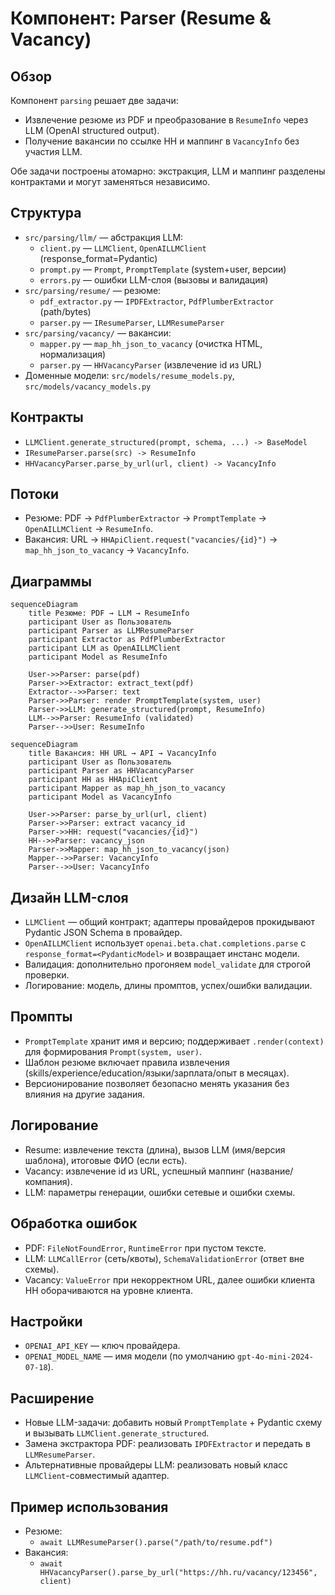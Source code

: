 # Компонент: Parser (Resume & Vacancy)

## Обзор

Компонент `parsing` решает две задачи:
- Извлечение резюме из PDF и преобразование в `ResumeInfo` через LLM (OpenAI structured output).
- Получение вакансии по ссылке HH и маппинг в `VacancyInfo` без участия LLM.

Обе задачи построены атомарно: экстракция, LLM и маппинг разделены контрактами и могут заменяться независимо.

## Структура

- `src/parsing/llm/` — абстракция LLM:
  - `client.py` — `LLMClient`, `OpenAILLMClient` (response_format=Pydantic)
  - `prompt.py` — `Prompt`, `PromptTemplate` (system+user, версии)
  - `errors.py` — ошибки LLM-слоя (вызовы и валидация)
- `src/parsing/resume/` — резюме:
  - `pdf_extractor.py` — `IPDFExtractor`, `PdfPlumberExtractor` (path/bytes)
  - `parser.py` — `IResumeParser`, `LLMResumeParser`
- `src/parsing/vacancy/` — вакансии:
  - `mapper.py` — `map_hh_json_to_vacancy` (очистка HTML, нормализация)
  - `parser.py` — `HHVacancyParser` (извлечение id из URL)
- Доменные модели: `src/models/resume_models.py`, `src/models/vacancy_models.py`

## Контракты

- `LLMClient.generate_structured(prompt, schema, ...) -> BaseModel`
- `IResumeParser.parse(src) -> ResumeInfo`
- `HHVacancyParser.parse_by_url(url, client) -> VacancyInfo`

## Потоки

- Резюме: PDF → `PdfPlumberExtractor` → `PromptTemplate` → `OpenAILLMClient` → `ResumeInfo`.
- Вакансия: URL → `HHApiClient.request("vacancies/{id}")` → `map_hh_json_to_vacancy` → `VacancyInfo`.

## Диаграммы

```mermaid
sequenceDiagram
    title Резюме: PDF → LLM → ResumeInfo
    participant User as Пользователь
    participant Parser as LLMResumeParser
    participant Extractor as PdfPlumberExtractor
    participant LLM as OpenAILLMClient
    participant Model as ResumeInfo

    User->>Parser: parse(pdf)
    Parser->>Extractor: extract_text(pdf)
    Extractor-->>Parser: text
    Parser->>Parser: render PromptTemplate(system, user)
    Parser->>LLM: generate_structured(prompt, ResumeInfo)
    LLM-->>Parser: ResumeInfo (validated)
    Parser-->>User: ResumeInfo
```

```mermaid
sequenceDiagram
    title Вакансия: HH URL → API → VacancyInfo
    participant User as Пользователь
    participant Parser as HHVacancyParser
    participant HH as HHApiClient
    participant Mapper as map_hh_json_to_vacancy
    participant Model as VacancyInfo

    User->>Parser: parse_by_url(url, client)
    Parser->>Parser: extract vacancy_id
    Parser->>HH: request("vacancies/{id}")
    HH-->>Parser: vacancy_json
    Parser->>Mapper: map_hh_json_to_vacancy(json)
    Mapper-->>Parser: VacancyInfo
    Parser-->>User: VacancyInfo
```

## Дизайн LLM-слоя

- `LLMClient` — общий контракт; адаптеры провайдеров прокидывают Pydantic JSON Schema в провайдер.
- `OpenAILLMClient` использует `openai.beta.chat.completions.parse` с `response_format=<PydanticModel>` и возвращает инстанс модели.
- Валидация: дополнительно прогоняем `model_validate` для строгой проверки.
- Логирование: модель, длины промптов, успех/ошибки валидации.

## Промпты

- `PromptTemplate` хранит имя и версию; поддерживает `.render(context)` для формирования `Prompt(system, user)`.
- Шаблон резюме включает правила извлечения (skills/experience/education/языки/зарплата/опыт в месяцах).
- Версионирование позволяет безопасно менять указания без влияния на другие задания.

## Логирование

- Resume: извлечение текста (длина), вызов LLM (имя/версия шаблона), итоговые ФИО (если есть).
- Vacancy: извлечение id из URL, успешный маппинг (название/компания).
- LLM: параметры генерации, ошибки сетевые и ошибки схемы.

## Обработка ошибок

- PDF: `FileNotFoundError`, `RuntimeError` при пустом тексте.
- LLM: `LLMCallError` (сеть/квоты), `SchemaValidationError` (ответ вне схемы).
- Vacancy: `ValueError` при некорректном URL, далее ошибки клиента HH оборачиваются на уровне клиента.

## Настройки

- `OPENAI_API_KEY` — ключ провайдера.
- `OPENAI_MODEL_NAME` — имя модели (по умолчанию `gpt-4o-mini-2024-07-18`).

## Расширение

- Новые LLM-задачи: добавить новый `PromptTemplate` + Pydantic схему и вызывать `LLMClient.generate_structured`.
- Замена экстрактора PDF: реализовать `IPDFExtractor` и передать в `LLMResumeParser`.
- Альтернативные провайдеры LLM: реализовать новый класс `LLMClient`-совместимый адаптер.

## Пример использования

- Резюме:
  - `await LLMResumeParser().parse("/path/to/resume.pdf")`
- Вакансия:
  - `await HHVacancyParser().parse_by_url("https://hh.ru/vacancy/123456", client)`
